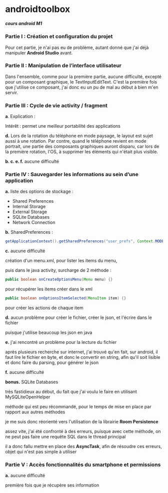 # androidtoolbox

##### _cours android M1_ 


### __Partie I : Création et configuration du projet__
Pour cet partie, je n'ai pas eu de problème, autant donné que j'ai déjà manipuler **Android Studio** avant.
 
 
### __Partie II : Manipulation de l’interface utilisateur__
Dans l'ensemble, comme pour la première partie, aucune difficulté, excepté pour un composant graphique, le TextInputEditText.
C'est la première fois que j'utilise ce composant, j'ai donc eu un pu de mal au début à bien m'en servir.


### __Partie III : Cycle de vie activity / fragment__
**a**. Explication : 

   Intérêt : permet une meilleur portabilité des applications 
   
**d.** Lors de la rotation du téléphone en mode paysage, le layout est sujet aussi à une rotation. Par contre, quand le téléphone revient en mode portrait, une partie des composants graphiques auront disparu, car lors de la première rotation, l'OS, à supprimer les éléments qui n'était plus visible.

**b. c. e. f.** aucune difficulté

### __Partie IV : Sauvegarder les informations au sein d’une application__
  
**a.** liste des options de stockage :
* Shared Preferences
* Internal Storage
* External Storage
* SQLite Databases
* Network Connection

**b.** SharedPreferences :
```java
getApplicationContext().getSharedPreferences("user_prefs", Context.MODE_PRIVATE);
```

**c.** aucune difficulté

création d'un menu.xml, pour lister les items du menu,

puis dans le java activity, surcharge de 2 méthode :
```java
public boolean onCreateOptionsMenu(Menu menu) {}
```
pour récupérer les items créer dans le xml

```java
public boolean onOptionsItemSelected(MenuItem item) {}
```
pour créer les actions de chaque item

**d.** aucun problème pour créer le fichier, créer le json, et l'écrire dans le fichier

puisque j'utilise beaucoup les json en java

**e.** j'ai rencontré un problème pour la lecture du fichier

après plusieurs recherche sur internet, j'ai trouvé qu'en fait, sur android, il faut lire le fichier en byte, et donc le convertir en string, afin qu'il soit lisible et donc faire du parsing, pour générer le json

**f.** aucune difficulté

**bonus.** SQLite Databases

très fastidieux au début, du fait que j'ai voulu le faire en utilisant MySQLiteOpenHelper

méthode qui est peu récommandé, pour le temps de mise en place par rapport aux autres méthodes

je me suis donc réorienté vers l'utilisation de la librairie **Room Persistence**

assez vite, j'ai été confronté à des erreurs, puisque avec cette méthode, on ne peut pas faire une requête SQL dans le thread principal

il a donc fallu mettre en place des **AsyncTask**, afin de résoudre ces erreurs, objet qui n'est pas simple à utiliser

### __Partie V : Accès fonctionnalités du smartphone et permissions__
  
**a.** aucune difficulté

première fois que je récupère ses information
